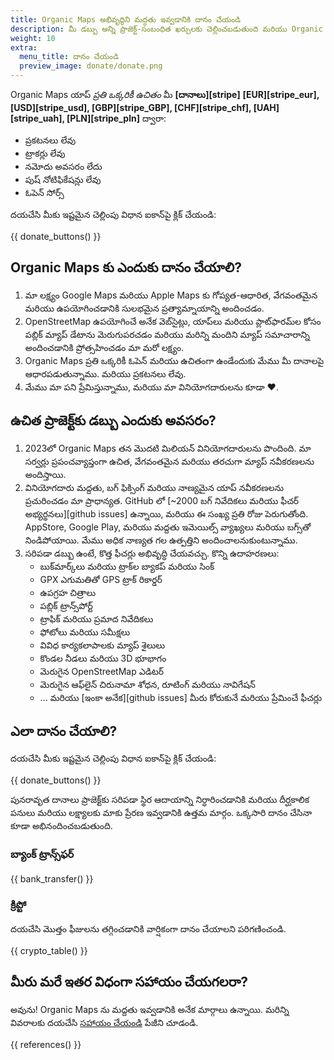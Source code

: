```yaml
---
title: Organic Maps అభివృద్ధిని మద్దతు ఇవ్వడానికి దానం చేయండి
description: మీ డబ్బు అన్ని ప్రాజెక్ట్-సంబంధిత ఖర్చులకు చెల్లించబడుతుంది మరియు Organic Maps ను మెరుగుపరచడానికి మాకు ప్రేరణ ఇస్తుంది.
weight: 10
extra:
  menu_title: దానం చేయండి
  preview_image: donate/donate.png
---
```


Organic Maps యాప్ _ప్రతి ఒక్కరికీ ఉచితం_ మీ **[దానాలు][stripe]** **[EUR][stripe_eur], [USD][stripe_usd], [GBP][stripe_GBP], [CHF][stripe_chf], [UAH][stripe_uah], [PLN][stripe_pln]** ద్వారా:

- ప్రకటనలు లేవు
- ట్రాకర్లు లేవు
- నమోదు అవసరం లేదు
- పుష్ నోటిఫికేషన్లు లేవు
- ఓపెన్ సోర్స్

దయచేసి మీకు ఇష్టమైన చెల్లింపు విధాన ఐకాన్‌పై క్లిక్ చేయండి:

{{ donate_buttons() }}

## Organic Maps కు ఎందుకు దానం చేయాలి?

1. మా లక్ష్యం Google Maps మరియు Apple Maps కు గోప్యత-ఆధారిత, వేగవంతమైన మరియు ఉపయోగించడానికి సులభమైన ప్రత్యామ్నాయాన్ని అందించడం.
2. OpenStreetMap ఉపయోగించే అనేక వెబ్‌సైట్లు, యాప్‌లు మరియు ప్లాట్‌ఫారమ్‌ల కోసం పబ్లిక్ మ్యాప్ డేటాను మెరుగుపరచడం మరియు మరిన్ని మందిని మ్యాప్ సమాచారాన్ని అందించడానికి ప్రోత్సహించడం మా మరో లక్ష్యం.
3. Organic Maps ప్రతి ఒక్కరికీ ఓపెన్ మరియు ఉచితంగా ఉండేందుకు మేము మీ దానాలపై ఆధారపడుతున్నాము.
   మరియు ప్రకటనలు లేవు.
4. మేము మా పని ప్రేమిస్తున్నాము, మరియు మా వినియోగదారులను కూడా ❤️.

## ఉచిత ప్రాజెక్ట్‌కు డబ్బు ఎందుకు అవసరం?

1. 2023లో Organic Maps తన మొదటి మిలియన్ వినియోగదారులను పొందింది.
   మా సర్వర్లు ప్రపంచవ్యాప్తంగా ఉచిత, వేగవంతమైన మరియు తరచుగా మ్యాప్ నవీకరణలను అందిస్తాయి.
2. వినియోగదారు మద్దతు, బగ్ ఫిక్సింగ్ మరియు నాణ్యమైన యాప్ నవీకరణలను ప్రచురించడం మా ప్రాధాన్యత.
   GitHub లో [~2000 బగ్ నివేదికలు మరియు ఫీచర్ అభ్యర్థనలు][github issues] ఉన్నాయి, మరియు ఈ సంఖ్య ప్రతి రోజు పెరుగుతోంది.
   AppStore, Google Play, మరియు మద్దతు ఇమెయిల్స్ వ్యాఖ్యలు మరియు బగ్స్‌తో నిండిపోయాయి. మేము అధిక నాణ్యత గల ఉత్పత్తిని అందించాలనుకుంటున్నాము.
3. సరిపడా డబ్బు ఉంటే, కొత్త ఫీచర్లు అభివృద్ధి చేయవచ్చు. కొన్ని ఉదాహరణలు:
   - బుక్‌మార్క్‌లు మరియు ట్రాక్‌ల బ్యాకప్ మరియు సింక్
   - GPX ఎగుమతితో GPS ట్రాక్ రికార్డర్
   - ఉపగ్రహ చిత్రాలు
   - పబ్లిక్ ట్రాన్స్‌పోర్ట్
   - ట్రాఫిక్ మరియు ప్రమాద నివేదికలు
   - ఫోటోలు మరియు సమీక్షలు
   - వివిధ కార్యకలాపాలకు మ్యాప్ శైలులు
   - కొండల నీడలు మరియు 3D భూభాగం
   - మెరుగైన OpenStreetMap ఎడిటర్
   - మెరుగైన ఆఫ్‌లైన్ చిరునామా శోధన, రూటింగ్ మరియు నావిగేషన్
   - ... మరియు [ఇంకా అనేక][github issues] మీరు కోరుకునే మరియు ప్రేమించే ఫీచర్లు

## ఎలా దానం చేయాలి?

దయచేసి మీకు ఇష్టమైన చెల్లింపు విధాన ఐకాన్‌పై క్లిక్ చేయండి:

{{ donate_buttons() }}

పునరావృత దానాలు ప్రాజెక్ట్‌కు సరిపడా స్థిర ఆదాయాన్ని నిర్ధారించడానికి మరియు దీర్ఘకాలిక పనులు మరియు లక్ష్యాలకు మాకు ప్రేరణ ఇవ్వడానికి ఉత్తమ మార్గం. ఒక్కసారి దానం చేసినా కూడా అభినందించబడుతుంది.

### బ్యాంక్ ట్రాన్స్‌ఫర్

{{ bank_transfer() }}

### క్రిప్టో

దయచేసి మొత్తం ఫీజులను తగ్గించడానికి వార్షికంగా దానం చేయాలని పరిగణించండి.

{{ crypto_table() }}

## మీరు మరే ఇతర విధంగా సహాయం చేయగలరా?

అవును! Organic Maps ను మద్దతు ఇవ్వడానికి అనేక మార్గాలు ఉన్నాయి. మరిన్ని వివరాలకు దయచేసి [సహాయం చేయండి](@/contribute/index.md) పేజీని చూడండి.

{{ references() }}
